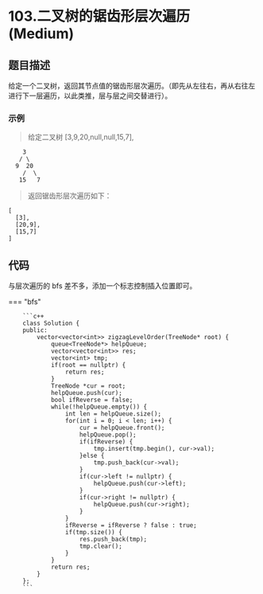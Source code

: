 # 103.二叉树的锯齿形层次遍历 (Medium)

## 题目描述

给定一个二叉树，返回其节点值的锯齿形层次遍历。（即先从左往右，再从右往左进行下一层遍历，以此类推，层与层之间交替进行）。

### 示例

> 给定二叉树 [3,9,20,null,null,15,7],

```
    3
   / \
  9  20
    /  \
   15   7
```

> 返回锯齿形层次遍历如下：

```
[
  [3],
  [20,9],
  [15,7]
]
```

## 代码

与层次遍历的 bfs 差不多，添加一个标志控制插入位置即可。

=== "bfs"

		```c++
		class Solution {
		public:
		    vector<vector<int>> zigzagLevelOrder(TreeNode* root) {
		        queue<TreeNode*> helpQueue;
		        vector<vector<int>> res;
		        vector<int> tmp;
		        if(root == nullptr) {
		            return res;
		        }
		        TreeNode *cur = root;
		        helpQueue.push(cur);
		        bool ifReverse = false;
		        while(!helpQueue.empty()) {
		            int len = helpQueue.size();
		            for(int i = 0; i < len; i++) {
		                cur = helpQueue.front();
		                helpQueue.pop();
		                if(ifReverse) {
		                    tmp.insert(tmp.begin(), cur->val);
		                }else {
		                    tmp.push_back(cur->val);
		                }
		                if(cur->left != nullptr) {
		                    helpQueue.push(cur->left);
		                }
		                if(cur->right != nullptr) {
		                    helpQueue.push(cur->right);
		                }
		            }
		            ifReverse = ifReverse ? false : true;
		            if(tmp.size()) {
		                res.push_back(tmp);
		                tmp.clear();
		            }
		        }
		        return res;
		    }
		};
		```
